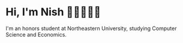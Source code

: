 # Hi, I'm Nish 👋🏽👨🏽‍💻
I'm an honors student at Northeastern University, studying Computer Science and Economics.
